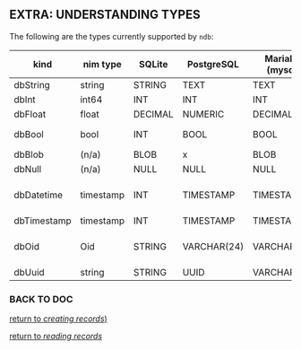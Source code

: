 ## EXTRA: UNDERSTANDING TYPES

The following are the types currently supported by `ndb`:

| kind        | nim type  | SQLite  | PostgreSQL  | MariaDB (mysql) | LEGACY     | refs |
|-------------|-----------|---------|-------------|-----------------|------------|-----------------------------------------------------------------------|
| dbString    | string    | STRING  | TEXT        | TEXT            | dvkString  | |
| dbInt       | int64     | INT     | INT         | INT             | dvkInt     | |
| dbFloat     | float     | DECIMAL | NUMERIC     | DECIMAL         | dvkFloat   | |
| dbBool      | bool      | INT     | BOOL        | BOOL            | dvkBool    | [SQLite bool](https://www.sqlite.org/datatype3.html#boolean_datatype) |
| dbBlob      | (n/a)     | BLOB    | x           | BLOB            | dvkBlob    | |
| dbNull      | (n/a)     | NULL    | NULL        | NULL            | dvkNull    | |
| dbDatetime  | timestamp | INT     | TIMESTAMP   | TIMESTAMP       |            | [nim times std lib](https://nim-lang.org/docs/times.html) |
| dbTimestamp | timestamp | INT     | TIMESTAMP   | TIMESTAMP       |            | |
| dbOid       | Oid       | STRING  | VARCHAR(24) | VARCHAR(24)     |            | [nim Oid std lib](https://nim-lang.org/docs/oids.html) |
| dbUuid      | string    | STRING  | UUID        | VARCHAR(32)     |            | |


### BACK TO DOC

[return to _creating records_)](How-To-Use-NDB.md#creating-records)

[return to _reading records_](How-To-Use-NDB.md#reading-records)

